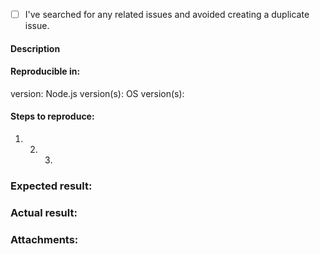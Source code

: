 <!--
Thank you for reporting an issue.

This issue tracker is for bugs and issues found in ws.
General support questions should be raised on a channel like Stack Overflow.

Please fill in as much of the template below as you're able.
-->

- [ ] I've searched for any related issues and avoided creating a duplicate
      issue.

#### Description

<!-- e.g. Description of the bug or feature -->

#### Reproducible in:

version: Node.js version(s): OS version(s):

#### Steps to reproduce:

1. 2. 3.

### Expected result:

<!-- e.g. What you expected to happen -->

### Actual result:

<!-- e.g. What actually happened -->

### Attachments:

<!-- e.g. Logs, screenshots, screencast, etc. -->

